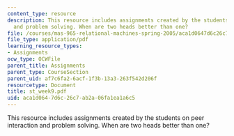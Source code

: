 ```yaml
---
content_type: resource
description: This resource includes assignments created by the students on peer interaction
  and problem solving. When are two heads better than one?
file: /courses/mas-965-relational-machines-spring-2005/aca1d0647d6c26c7ab2a06fa1ea1a6c5_st_week9.pdf
file_type: application/pdf
learning_resource_types:
- Assignments
ocw_type: OCWFile
parent_title: Assignments
parent_type: CourseSection
parent_uid: af7c6fa2-6acf-1f3b-13a3-263f542d206f
resourcetype: Document
title: st_week9.pdf
uid: aca1d064-7d6c-26c7-ab2a-06fa1ea1a6c5
---
```

This resource includes assignments created by the students on peer interaction and problem solving. When are two heads better than one?

